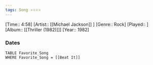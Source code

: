 ```yaml
---
tags: Song ⭐⭐⭐⭐ 
---
```

[Time:: 4:58]
[Artist:: [[Michael Jackson]] ]
[Genre:: Rock]
[Played:: ]
[Album:: [[Thriller (1982)]]]
[Year:: 1982]
### Dates
````dataview
TABLE Favorite_Song
WHERE Favorite_Song = [[Beat It]]
````